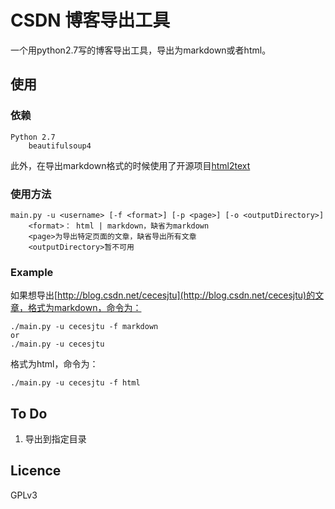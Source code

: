 # CSDN 博客导出工具

一个用python2.7写的博客导出工具，导出为markdown或者html。

## 使用

### 依赖
	
	Python 2.7
		beautifulsoup4

此外，在导出markdown格式的时候使用了开源项目[html2text](https://github.com/aaronsw/html2text)

### 使用方法
	
	main.py -u <username> [-f <format>] [-p <page>] [-o <outputDirectory>]
		<format>： html | markdown，缺省为markdown
		<page>为导出特定页面的文章，缺省导出所有文章
		<outputDirectory>暂不可用

### Example

如果想导出[http://blog.csdn.net/cecesjtu](http://blog.csdn.net/cecesjtu)的文章，格式为markdown，命令为：

	./main.py -u cecesjtu -f markdown
	or
	./main.py -u cecesjtu

格式为html，命令为：

	./main.py -u cecesjtu -f html

## To Do

1. 导出到指定目录  

## Licence

GPLv3
